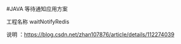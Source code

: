 #JAVA 等待通知应用方案

工程名称 waitNotifyRedis

说明 ：https://blog.csdn.net/zhan107876/article/details/112274039
